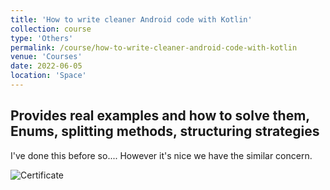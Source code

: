 ```yaml
---
title: 'How to write cleaner Android code with Kotlin'
collection: course
type: 'Others'
permalink: /course/how-to-write-cleaner-android-code-with-kotlin
venue: 'Courses'
date: 2022-06-05
location: 'Space'
---
```


## Provides real examples and how to solve them, Enums, splitting methods, structuring strategies

I've done this before so.... However it's nice we have the similar concern.

![Certificate](https://udemy-certificate.s3.amazonaws.com/image/UC-ce0e6ec8-0529-47cb-bd42-c4a611967e7c.jpg?v=1640430110000)
